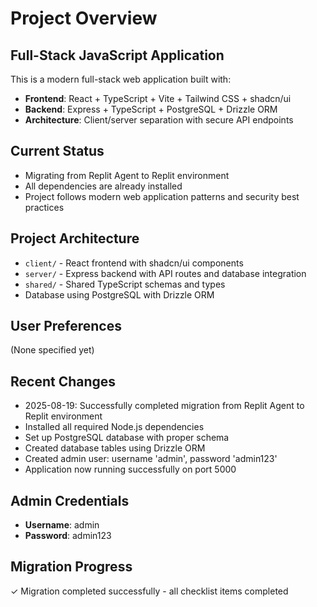 # Project Overview

## Full-Stack JavaScript Application
This is a modern full-stack web application built with:
- **Frontend**: React + TypeScript + Vite + Tailwind CSS + shadcn/ui
- **Backend**: Express + TypeScript + PostgreSQL + Drizzle ORM
- **Architecture**: Client/server separation with secure API endpoints

## Current Status
- Migrating from Replit Agent to Replit environment
- All dependencies are already installed
- Project follows modern web application patterns and security best practices

## Project Architecture
- `client/` - React frontend with shadcn/ui components
- `server/` - Express backend with API routes and database integration
- `shared/` - Shared TypeScript schemas and types
- Database using PostgreSQL with Drizzle ORM

## User Preferences
(None specified yet)

## Recent Changes
- 2025-08-19: Successfully completed migration from Replit Agent to Replit environment
- Installed all required Node.js dependencies 
- Set up PostgreSQL database with proper schema
- Created database tables using Drizzle ORM
- Created admin user: username 'admin', password 'admin123'
- Application now running successfully on port 5000

## Admin Credentials
- **Username**: admin
- **Password**: admin123

## Migration Progress
✓ Migration completed successfully - all checklist items completed